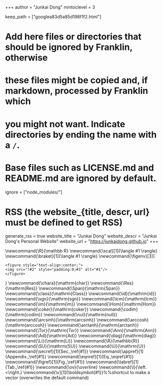 <!--
Add here global page variables to use throughout your website.
-->
+++
author = "Junkai Dong"
mintoclevel = 3

keep_path = ["googlea83d5a85d198f1f2.html"]

# Add here files or directories that should be ignored by Franklin, otherwise
# these files might be copied and, if markdown, processed by Franklin which
# you might not want. Indicate directories by ending the name with a `/`.
# Base files such as LICENSE.md and README.md are ignored by default.
ignore = ["node_modules/"]

# RSS (the website_{title, descr, url} must be defined to get RSS)
generate_rss = true
website_title = "Junkai Dong"
website_descr = "Junkai Dong's Personal Website"
website_url   = "https://junkaidong.github.io"
+++

<!--
Add here global latex commands to use throughout your pages.
-->
\newcommand{\R}{\mathbb R}
\newcommand{\scal}[1]{\langle #1 \rangle}
\newcommand{\braket}[1]{\langle #1 \rangle}
\newcommand{\figenv}[3]{
~~~
<figure style="text-align:center;">
<img src="!#2" style="padding:0;#3" alt="#1"/>
</figure>
~~~
}
\newcommand{\chara}{\mathrm{char}}
\newcommand{\Res}{\mathrm{Res}}
\newcommand{\Span}{\mathrm{Span}}
\newcommand{\class}{\mathrm{Class}}
\newcommand{\id}{\mathrm{id}}
\newcommand{\sgn}{\mathrm{sgn}}
\newcommand{\lcm}{\mathrm{lcm}}
\newcommand{\im}{\mathrm{im}}
\newcommand{\Hom}{\mathrm{Hom}}
\newcommand{\coker}{\mathrm{coker}}
\newcommand{\codim}{\mathrm{codim}}
\newcommand{\nul}{\mathrm{null}}
\newcommand{\arcsinh}{\mathrm{arcsinh}}
\newcommand{\arccosh}{\mathrm{arccosh}}
\newcommand{\arctanh}{\mathrm{arctanh}}
\newcommand{\Tor}{\mathrm{Tor}}
\newcommand{\Ann}{\mathrm{Ann}}
\newcommand{\Ad}{\mathrm{Ad}}
\newcommand{\diag}{\mathrm{diag}}
\newcommand{\Li}{\mathrm{Li}}
\newcommand{\R}{\mathbb{R}}
\newcommand{\SU}{\mathrm{SU}}
\newcommand{\U}{\mathrm{U}}
\newcommand{\secref}[1]{Sec.\,\ref{#1}}
\newcommand{\appref}[1]{Appendix.\,\ref{#1}}
\newcommand{\eqnref}[1]{Eq.\,\eqref{#1}}
\newcommand{\figref}[1]{Fig.\,\ref{#1}}
\newcommand{\tabref}[1]{Tab.\,\ref{#1}}
\newcommand{\ov}{\overline}
\newcommand{\l}{\left.<\right.}
\newcommand{\v}[1]{\boldsymbol{#1}}%%shortcut to make a vector (overwrites the default command)